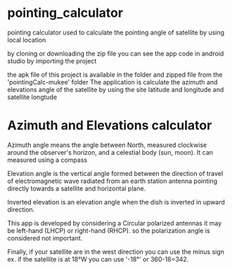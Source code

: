 # pointing_calculator


pointing calculator used to calculate the pointing angle of satellite by using local location

by cloning or downloading the zip file you can see the app code in android studio by importing the project 

the apk file of this project is available in the folder and zipped file from the 'pointingCalc-mukee' folder
The application is calculate the azimuth and elevations angle of the satellite by using the site latitude and longitude and satellite longtude
# Azimuth and Elevations calculator
Azimuth angle means the angle between North, measured clockwise around the observer's horizon, and a celestial body (sun, moon). It can measured using a compass 

Elevation angle is the vertical angle formed between the direction of travel of electromagnetic wave radiated from an earth station antenna pointing directly towards a satellite and horizontal plane.

Inverted elevation is an elevation angle when the dish is inverted in upward direction.

This app is developed by considering a Circular polarized antennas it may be left-hand (LHCP) or right-hand (RHCP). so the polarization angle is considered not important.

Finally, if your satellite are in the west direction you can use the minus sign ex. if the satellite is at 18°W you can use '-18°' or 360-18=342.
